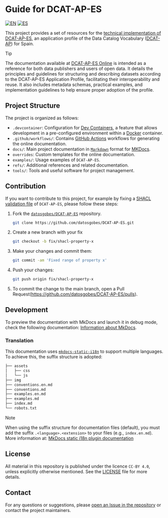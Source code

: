 # Guide for DCAT-AP-ES
[![EN](https://img.shields.io/badge/lang-EN-blue.svg)](README.en.md) [![ES](https://img.shields.io/badge/lang-ES-yellow.svg)](README.md)

This project provides a set of resources for the [technical implementation of DCAT-AP-ES](https://datos.gob.es/es/documentacion/etiquetas/normativas-3836), an application profile of the Data Catalog Vocabulary ([DCAT-AP](https://datos.gob.es/es/documentacion/dcat-ap-perfil-de-aplicacion-de-dcat-para-portales-open-data-europeos)) for Spain.

> [!TIP]
> The documentation available at [DCAT-AP-ES Online](https://datosgobes.github.io/DCAT-AP-ES/) is intended as a reference for both data publishers and users of open data. It details the principles and guidelines for structuring and describing datasets according to the DCAT-AP-ES Application Profile, facilitating their interoperability and reuse. It also includes metadata schemas, practical examples, and implementation guidelines to help ensure proper adoption of the profile.

## Project Structure

The project is organized as follows:

- `.devcontainer`: Configuration for [Dev Containers](https://containers.dev/implementors/spec/), a feature that allows development in a pre-configured environment within a [Docker](https://docs.docker.com/) container.
- `.github/workflows/`: Contains [GitHub Actions](https://docs.github.com/en/actions) workflows for generating the online documentation.
- `docs/`: Main project documentation in [`Markdown`](https://daringfireball.net/projects/markdown/syntax) format for [MKDocs](https://www.mkdocs.org/getting-started/).
- `overrides`: Custom templates for the online documentation.
- `examples/`: Usage examples of `DCAT-AP-ES`.
- `refs/`: Additional references and related documentation.
- `tools/`: Tools and useful software for project management.

## Contribution

If you want to contribute to this project, for example by fixing a [SHACL validation file](https://datos.gob.es/en/blog/shacl-un-lenguaje-para-validar-grafos-rdf) of `DCAT-AP-ES`, please follow these steps:

1. Fork the [`datosgobes/DCAT-AP-ES`](https://github.com/datosgobes/DCAT-AP-ES) repository.

    ```sh
    git clone https://github.com/datosgobes/DCAT-AP-ES.git
    ```

2. Create a new branch with your fix

    ```sh
    git checkout -b fix/shacl-property-x
    ```

3. Make your changes and commit them:

    ```sh
    git commit -am 'Fixed range of property x'
    ```

4. Push your changes:

    ```sh
    git push origin fix/shacl-property-x
    ```

5. To commit the change to the main branch, open a Pull Request(https://github.com/datosgobes/DCAT-AP-ES/pulls).

## Development  

To preview the documentation with MkDocs and launch it in debug mode, check the following documentation: [Information about MkDocs](./refs/dev/mkdocs.md).  

### Translation  

This documentation uses [`mkdocs-static-i18n`](https://ultrabug.github.io/mkdocs-static-i18n/) to support multiple languages. To achieve this, the suffix structure is adopted:  

```bash
├── assets
│   ├── css
│   └── js
├── img
├── conventions.en.md
├── conventions.md
├── examples.en.md
├── examples.md
├── index.md
└── robots.txt
```

> [!NOTE]  
> When using the suffix structure for documentation files (default), you must add the suffix `.<language>.<extension>` to your files (e.g., `index.en.md`).  
> More information at: [MkDocs static i18n plugin documentation](https://ultrabug.github.io/mkdocs-static-i18n/getting-started/quick-start/)

## License

All material in this repository is published under the licence `CC-BY 4.0`, unless explicitly otherwise mentioned. See the [LICENSE](./LICENSE) file for more details.

## Contact

For any questions or suggestions, please [open an Issue in the repository](https://github.com/datosgobes/DCAT-AP-ES/issues) or contact the project maintainers.
